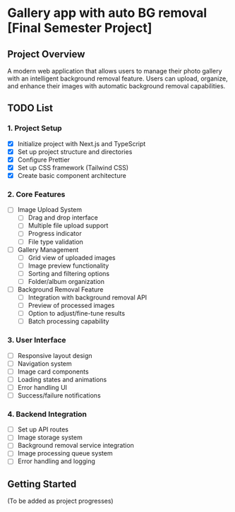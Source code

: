 # Gallery app with auto BG removal [Final Semester Project]

## Project Overview
A modern web application that allows users to manage their photo gallery with an intelligent background removal feature. Users can upload, organize, and enhance their images with automatic background removal capabilities.

## TODO List

### 1. Project Setup
- [x] Initialize project with Next.js and TypeScript
- [x] Set up project structure and directories
- [x] Configure Prettier
- [x] Set up CSS framework (Tailwind CSS)
- [x] Create basic component architecture

### 2. Core Features
- [ ] Image Upload System
  - [ ] Drag and drop interface
  - [ ] Multiple file upload support
  - [ ] Progress indicator
  - [ ] File type validation

- [ ] Gallery Management
  - [ ] Grid view of uploaded images
  - [ ] Image preview functionality
  - [ ] Sorting and filtering options
  - [ ] Folder/album organization

- [ ] Background Removal Feature
  - [ ] Integration with background removal API
  - [ ] Preview of processed images
  - [ ] Option to adjust/fine-tune results
  - [ ] Batch processing capability

### 3. User Interface
- [ ] Responsive layout design
- [ ] Navigation system
- [ ] Image card components
- [ ] Loading states and animations
- [ ] Error handling UI
- [ ] Success/failure notifications

### 4. Backend Integration
- [ ] Set up API routes
- [ ] Image storage system
- [ ] Background removal service integration
- [ ] Image processing queue system
- [ ] Error handling and logging

## Getting Started
(To be added as project progresses)




